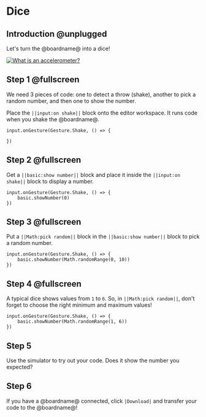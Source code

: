 # Dice

## Introduction @unplugged

Let's turn the @boardname@ into a dice!

[![What is an accelerometer?](/static/mb/projects/dice/yt.jpg)](https://youtu.be/byngcwjO51U)

## Step 1 @fullscreen

We need 3 pieces of code: one to detect a throw (shake), another to pick a random number, and then one to show the number.

Place the ``||input:on shake||`` block onto the editor workspace. It runs code when you shake the @boardname@.

```blocks
input.onGesture(Gesture.Shake, () => {

})
```

## Step 2 @fullscreen

Get a ``||basic:show number||`` block and place it inside the ``||input:on shake||`` block to display a number.

```blocks
input.onGesture(Gesture.Shake, () => {
    basic.showNumber(0)
})
```

## Step 3 @fullscreen

Put a ``||Math:pick random||`` block in the ``||basic:show number||`` block to pick a random number.

```blocks
input.onGesture(Gesture.Shake, () => {
    basic.showNumber(Math.randomRange(0, 10))
})
```

## Step 4 @fullscreen

A typical dice shows values from `1` to `6`. So, in ``||Math:pick random||``, don't forget to choose the right minimum and maximum values!

```blocks
input.onGesture(Gesture.Shake, () => {
    basic.showNumber(Math.randomRange(1, 6))
})
```

## Step 5

Use the simulator to try out your code. Does it show the number you expected?

## Step 6

If you have a @boardname@ connected, click ``|Download|`` and transfer your code to the @boardname@!

